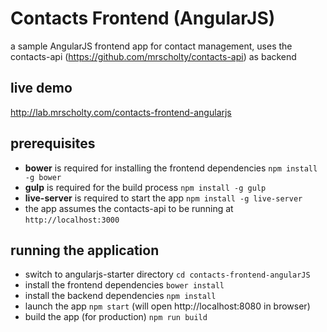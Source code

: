# Contacts Frontend (AngularJS)
a sample AngularJS frontend app for contact management, uses
the contacts-api (https://github.com/mrscholty/contacts-api) as backend 

## live demo
http://lab.mrscholty.com/contacts-frontend-angularjs

## prerequisites
* **bower** is required for installing the frontend dependencies `npm install -g bower`
* **gulp** is required for the build process `npm install -g gulp` 
* **live-server** is required to start the app `npm install -g live-server` 
* the app assumes the contacts-api to be running at `http://localhost:3000`

## running the application
- switch to angularjs-starter directory `cd contacts-frontend-angularJS`
- install the frontend dependencies `bower install`
- install the backend dependencies `npm install` 
- launch the app `npm start` (will open http://localhost:8080 in browser)
- build the app (for production) `npm run build`
